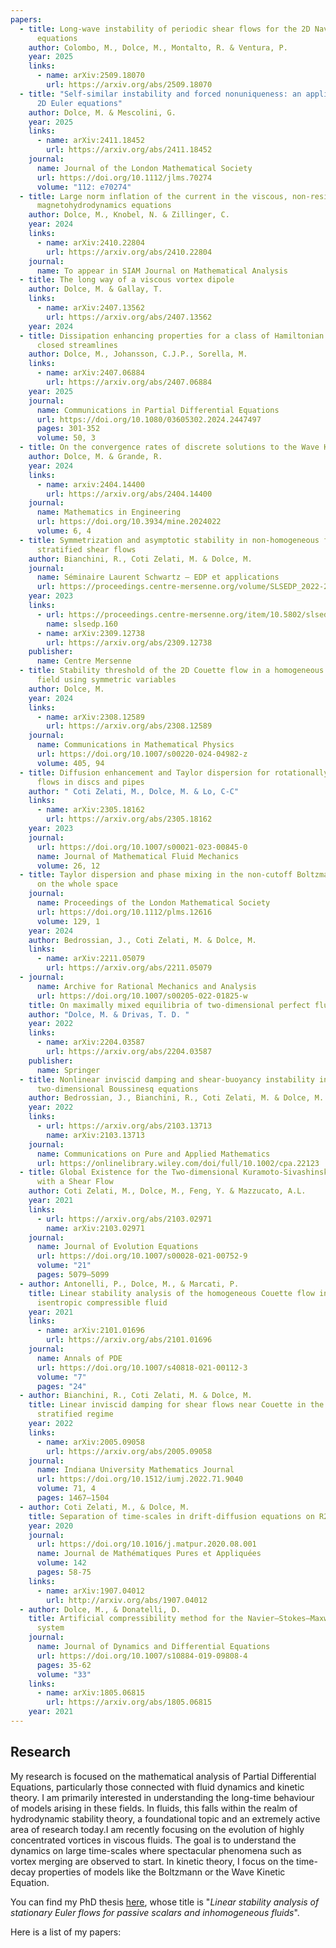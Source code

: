 ```yaml
---
papers:
  - title: Long-wave instability of periodic shear flows for the 2D Navier-Stokes
      equations
    author: Colombo, M., Dolce, M., Montalto, R. & Ventura, P.
    year: 2025
    links:
      - name: arXiv:2509.18070
        url: https://arxiv.org/abs/2509.18070
  - title: "Self-similar instability and forced nonuniqueness: an application to the
      2D Euler equations"
    author: Dolce, M. & Mescolini, G.
    year: 2025
    links:
      - name: arXiv:2411.18452
        url: https://arxiv.org/abs/2411.18452
    journal:
      name: Journal of the London Mathematical Society
      url: https://doi.org/10.1112/jlms.70274
      volume: "112: e70274"
  - title: Large norm inflation of the current in the viscous, non-resistive
      magnetohydrodynamics equations
    author: Dolce, M., Knobel, N. & Zillinger, C.
    year: 2024
    links:
      - name: arXiv:2410.22804
        url: https://arxiv.org/abs/2410.22804
    journal:
      name: To appear in SIAM Journal on Mathematical Analysis
  - title: The long way of a viscous vortex dipole
    author: Dolce, M. & Gallay, T.
    links:
      - name: arXiv:2407.13562
        url: https://arxiv.org/abs/2407.13562
    year: 2024
  - title: Dissipation enhancing properties for a class of Hamiltonian flows with
      closed streamlines
    author: Dolce, M., Johansson, C.J.P., Sorella, M.
    links:
      - name: arXiv:2407.06884
        url: https://arxiv.org/abs/2407.06884
    year: 2025
    journal:
      name: Communications in Partial Differential Equations
      url: https://doi.org/10.1080/03605302.2024.2447497
      pages: 301-352
      volume: 50, 3
  - title: On the convergence rates of discrete solutions to the Wave Kinetic Equation
    author: Dolce, M. & Grande, R.
    year: 2024
    links:
      - name: arxiv:2404.14400
        url: https://arxiv.org/abs/2404.14400
    journal:
      name: Mathematics in Engineering
      url: https://doi.org/10.3934/mine.2024022
      volume: 6, 4
  - title: Symmetrization and asymptotic stability in non-homogeneous fluids around
      stratified shear flows
    author: Bianchini, R., Coti Zelati, M. & Dolce, M.
    journal:
      name: Séminaire Laurent Schwartz — EDP et applications
      url: https://proceedings.centre-mersenne.org/volume/SLSEDP_2022-2023___/
    year: 2023
    links:
      - url: https://proceedings.centre-mersenne.org/item/10.5802/slsedp.160.pdf
        name: slsedp.160
      - name: arXiv:2309.12738
        url: https://arxiv.org/abs/2309.12738
    publisher:
      name: Centre Mersenne
  - title: Stability threshold of the 2D Couette flow in a homogeneous magnetic
      field using symmetric variables
    author: Dolce, M.
    year: 2024
    links:
      - name: arXiv:2308.12589
        url: https://arxiv.org/abs/2308.12589
    journal:
      name: Communications in Mathematical Physics
      url: https://doi.org/10.1007/s00220-024-04982-z
      volume: 405, 94
  - title: Diffusion enhancement and Taylor dispersion for rotationally symmetric
      flows in discs and pipes
    author: " Coti Zelati, M., Dolce, M. & Lo, C-C"
    links:
      - name: arXiv:2305.18162
        url: https://arxiv.org/abs/2305.18162
    year: 2023
    journal:
      url: https://doi.org/10.1007/s00021-023-00845-0
      name: Journal of Mathematical Fluid Mechanics
      volume: 26, 12
  - title: Taylor dispersion and phase mixing in the non-cutoff Boltzmann equation
      on the whole space
    journal:
      name: Proceedings of the London Mathematical Society
      url: https://doi.org/10.1112/plms.12616
      volume: 129, 1
    year: 2024
    author: Bedrossian, J., Coti Zelati, M. & Dolce, M.
    links:
      - name: arXiv:2211.05079
        url: https://arxiv.org/abs/2211.05079
  - journal:
      name: Archive for Rational Mechanics and Analysis
      url: https://doi.org/10.1007/s00205-022-01825-w
    title: On maximally mixed equilibria of two-dimensional perfect fluids
    author: "Dolce, M. & Drivas, T. D. "
    year: 2022
    links:
      - name: arXiv:2204.03587
        url: https://arxiv.org/abs/2204.03587
    publisher:
      name: Springer
  - title: Nonlinear inviscid damping and shear-buoyancy instability in the
      two-dimensional Boussinesq equations
    author: Bedrossian, J., Bianchini, R., Coti Zelati, M. & Dolce, M.
    year: 2022
    links:
      - url: https://arxiv.org/abs/2103.13713
        name: arXiv:2103.13713
    journal:
      name: Communications on Pure and Applied Mathematics
      url: https://onlinelibrary.wiley.com/doi/full/10.1002/cpa.22123
  - title: Global Existence for the Two-dimensional Kuramoto-Sivashinsky equation
      with a Shear Flow
    author: Coti Zelati, M., Dolce, M., Feng, Y. & Mazzucato, A.L.
    year: 2021
    links:
      - url: https://arxiv.org/abs/2103.02971
        name: arXiv:2103.02971
    journal:
      name: Journal of Evolution Equations
      url: https://doi.org/10.1007/s00028-021-00752-9
      volume: "21"
      pages: 5079–5099
  - author: Antonelli, P., Dolce, M., & Marcati, P.
    title: Linear stability analysis of the homogeneous Couette flow in a 2D
      isentropic compressible fluid
    year: 2021
    links:
      - name: arXiv:2101.01696
        url: https://arxiv.org/abs/2101.01696
    journal:
      name: Annals of PDE
      url: https://doi.org/10.1007/s40818-021-00112-3
      volume: "7"
      pages: "24"
  - author: Bianchini, R., Coti Zelati, M. & Dolce, M.
    title: Linear inviscid damping for shear flows near Couette in the 2D stably
      stratified regime
    year: 2022
    links:
      - name: arXiv:2005.09058
        url: https://arxiv.org/abs/2005.09058
    journal:
      name: Indiana University Mathematics Journal
      url: https://doi.org/10.1512/iumj.2022.71.9040
      volume: 71, 4
      pages: 1467–1504
  - author: Coti Zelati, M., & Dolce, M.
    title: Separation of time-scales in drift-diffusion equations on R2
    year: 2020
    journal:
      url: https://doi.org/10.1016/j.matpur.2020.08.001
      name: Journal de Mathématiques Pures et Appliquées
      volume: 142
      pages: 58-75
    links:
      - name: arXiv:1907.04012
        url: http://arxiv.org/abs/1907.04012
  - author: Dolce, M., & Donatelli, D.
    title: Artificial compressibility method for the Navier–Stokes–Maxwell–Stefan
      system
    journal:
      name: Journal of Dynamics and Differential Equations
      url: https://doi.org/10.1007/s10884-019-09808-4
      pages: 35-62
      volume: "33"
    links:
      - name: arXiv:1805.06815
        url: https://arxiv.org/abs/1805.06815
    year: 2021
---
```

## Research

My research is focused on the mathematical analysis of Partial Differential Equations, particularly those connected with fluid dynamics and kinetic theory. I am primarily interested in understanding the long-time behaviour of models arising in these fields. In fluids, this falls within the realm of hydrodynamic stability theory, a foundational topic and an extremely active area of research today.I am recently focusing on the evolution of highly concentrated vortices in viscous fluids. The goal is to understand the dynamics on large time-scales where spectacular phenomena such as vortex merging are observed to start. In kinetic theory, I focus on the time-decay properties of models like the Boltzmann or the Wave Kinetic Equation.

You can find my PhD thesis [here](https://github.com/Psykopear/micheledolce/raw/main/public/img/phd_thesis_dolce_20.pdf), whose title is "*Linear stability analysis of stationary Euler flows for passive scalars and inhomogeneous fluids*". 

Here is a list of my papers: